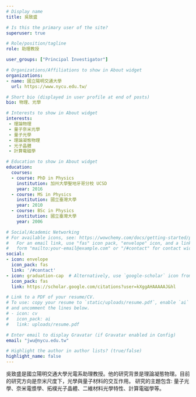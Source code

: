 ```yaml
---
# Display name
title: 吳致盛

# Is this the primary user of the site?
superuser: true

# Role/position/tagline
role: 助理教授

user_groups: ["Principal Investigator"]

# Organizations/Affiliations to show in About widget
organizations:
- name: 國立陽明交通大學
  url: https://www.nycu.edu.tw/

# Short bio (displayed in user profile at end of posts)
bio: 物理、光學

# Interests to show in About widget
interests:
 - 理論物理
 - 量子奈米光學
 - 量子光學
 - 理論凝態物理
 - 光子晶體
 - 計算電磁學

# Education to show in About widget
education:
  courses:
  - course: PhD in Physics
    institution: 加州大學聖地牙哥分校 UCSD
    year: 2016
  - course: MS in Physics
    institution: 國立臺灣大學
    year: 2010
  - course: BSc in Physics
    institution: 國立臺灣大學
    year: 2006

# Social/Academic Networking
# For available icons, see: https://wowchemy.com/docs/getting-started/page-builder/#icons
#   For an email link, use "fas" icon pack, "envelope" icon, and a link in the
#   form "mailto:your-email@example.com" or "/#contact" for contact widget.
social:
- icon: envelope
  icon_pack: fas
  link: '/#contact'
- icon: graduation-cap  # Alternatively, use `google-scholar` icon from `ai` icon pack
  icon_pack: fas
  link: https://scholar.google.com/citations?user=kXggAHAAAAAJ&hl

# Link to a PDF of your resume/CV.
# To use: copy your resume to `static/uploads/resume.pdf`, enable `ai` icons in `params.toml`, 
# and uncomment the lines below.
# - icon: cv
#   icon_pack: ai
#   link: uploads/resume.pdf

# Enter email to display Gravatar (if Gravatar enabled in Config)
email: "jwu@nycu.edu.tw"

# Highlight the author in author lists? (true/false)
highlight_name: false
---
```


吳致盛是國立陽明交通大學光電系助理教授。他的研究背景是理論凝態物理。目前的研究方向是奈米尺度下，光學與量子材料的交互作用。
研究的主題包含: 量子光學、奈米電漿學、拓樸光子晶體、二維材料光學特性、計算電磁學等。


